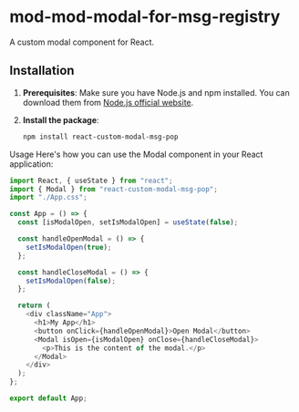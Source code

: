 # mod-mod-modal-for-msg-registry

A custom modal component for React.

## Installation

1. **Prerequisites**:
   Make sure you have Node.js and npm installed. You can download them from [Node.js official website](https://nodejs.org/).

2. **Install the package**:
   ```bash
   npm install react-custom-modal-msg-pop
   ```

Usage
Here's how you can use the Modal component in your React application:

```javascript
import React, { useState } from "react";
import { Modal } from "react-custom-modal-msg-pop";
import "./App.css";

const App = () => {
  const [isModalOpen, setIsModalOpen] = useState(false);

  const handleOpenModal = () => {
    setIsModalOpen(true);
  };

  const handleCloseModal = () => {
    setIsModalOpen(false);
  };

  return (
    <div className="App">
      <h1>My App</h1>
      <button onClick={handleOpenModal}>Open Modal</button>
      <Modal isOpen={isModalOpen} onClose={handleCloseModal}>
        <p>This is the content of the modal.</p>
      </Modal>
    </div>
  );
};

export default App;
```
